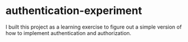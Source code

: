 # authentication-experiment
I built this project as a learning exercise to figure out a simple version of how to implement authentication and authorization. 
